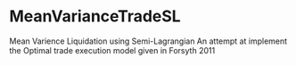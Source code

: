 # MeanVarianceTradeSL
Mean Varience Liquidation using Semi-Lagrangian
An attempt at implement the Optimal trade execution model given in Forsyth 2011
